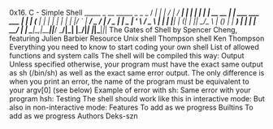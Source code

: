 0x16. C - Simple Shell
     _____       _                     __    _____ _          _ _ 
    / ____|     | |                   / _|  / ____| |        | | |
   | |  __  __ _| |_ ___  ___    ___ | |_  | (___ | |__   ___| | |
   | | |_ |/ _` | __/ _ \/ __|  / _ \|  _|  \___ \| '_ \ / _ \ | |
   | |__| | (_| | ||  __/\__ \ | (_) | |    ____) | | | |  __/ | |
    \_____|\__,_|\__\___||___/  \___/|_|   |_____/|_| |_|\___|_|_|
The Gates of Shell by Spencer Cheng, featuring Julien Barbier
Resource
Unix shell
Thompson shell
Ken Thompson
Everything you need to know to start coding your own shell
List of allowed functions and system calls
The shell will be compiled this way:
Output
Unless specified otherwise, your program must have the exact same output as sh (/bin/sh) as well as the exact same error output.
The only difference is when you print an error, the name of the program must be equivalent to your argv[0] (see below)
Example of error with sh:
Same error with your program hsh:
Testing
The shell should work like this in interactive mode:
But also in non-interactive mode:
Features
To add as we progress
Builtins
To add as we progress
Authors
Deks-szn
